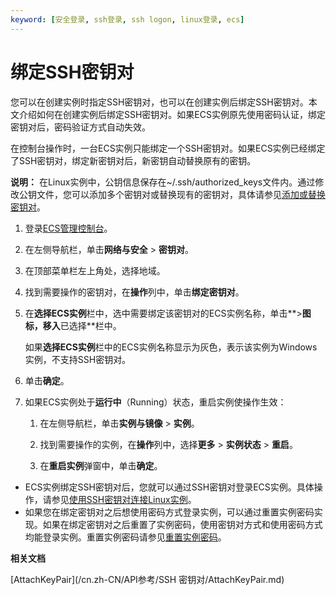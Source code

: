 ```yaml
---
keyword: [安全登录, ssh登录, ssh logon, linux登录, ecs]
---
```


# 绑定SSH密钥对

您可以在创建实例时指定SSH密钥对，也可以在创建实例后绑定SSH密钥对。本文介绍如何在创建实例后绑定SSH密钥对。如果ECS实例原先使用密码认证，绑定密钥对后，密码验证方式自动失效。

在控制台操作时，一台ECS实例只能绑定一个SSH密钥对。如果ECS实例已经绑定了SSH密钥对，绑定新密钥对后，新密钥自动替换原有的密钥。

**说明：** 在Linux实例中，公钥信息保存在~/.ssh/authorized\_keys文件内。通过修改公钥文件，您可以添加多个密钥对或替换现有的密钥对，具体请参见[添加或替换密钥对](/cn.zh-CN/安全/SSH密钥对/使用SSH密钥对/添加或替换密钥对.md)。

1.  登录[ECS管理控制台](https://ecs.console.aliyun.com)。

2.  在左侧导航栏，单击**网络与安全** \> **密钥对**。

3.  在顶部菜单栏左上角处，选择地域。

4.  找到需要操作的密钥对，在**操作**列中，单击**绑定密钥对**。

5.  在**选择ECS实例**栏中，选中需要绑定该密钥对的ECS实例名称，单击**\>**图标，移入**已选择**栏中。

    如果**选择ECS实例**栏中的ECS实例名称显示为灰色，表示该实例为Windows实例，不支持SSH密钥对。

6.  单击**确定**。

7.  如果ECS实例处于**运行中**（Running）状态，重启实例使操作生效：

    1.  在左侧导航栏，单击**实例与镜像** \> **实例**。

    2.  找到需要操作的实例，在**操作**列中，选择**更多** \> **实例状态** \> **重启**。

    3.  在**重启实例**弹窗中，单击**确定**。


-   ECS实例绑定SSH密钥对后，您就可以通过SSH密钥对登录ECS实例。具体操作，请参见[使用SSH密钥对连接Linux实例](/cn.zh-CN/实例/连接实例/连接Linux实例/使用SSH密钥对连接Linux实例.md)。
-   如果您在绑定密钥对之后想使用密码方式登录实例，可以通过重置实例密码实现。如果在绑定密钥对之后重置了实例密码，使用密钥对方式和使用密码方式均能登录实例。重置实例密码请参见[重置实例密码](/cn.zh-CN/实例/管理实例/重置实例登录密码.md)。

**相关文档**  


[AttachKeyPair](/cn.zh-CN/API参考/SSH 密钥对/AttachKeyPair.md)

